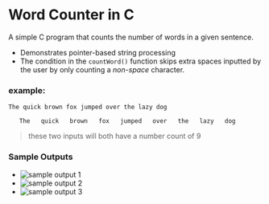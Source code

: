 # Word Counter in C
A simple C program that counts the number of words in a given sentence.
-  Demonstrates pointer-based string processing
- The condition in the `countWord()` function skips extra spaces inputted by the user by only counting a *non-space* character.
### example:
`The quick brown fox jumped over the lazy dog`
```plaintext
   The   quick   brown   fox   jumped   over   the   lazy   dog
```
>these two inputs will both have a number count of 9

### Sample Outputs
- ![sample output 1]()
- ![sample output 2]()
- ![sample output 3]()